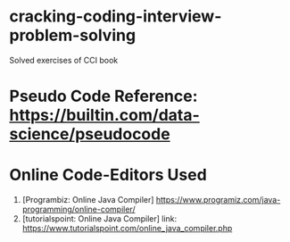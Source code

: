 # cracking-coding-interview-problem-solving
Solved exercises of CCI book

# Pseudo Code Reference: https://builtin.com/data-science/pseudocode

# Online Code-Editors Used

1. [Programbiz: Online Java Compiler] https://www.programiz.com/java-programming/online-compiler/
2. [tutorialspoint: Online Java Compiler] link: https://www.tutorialspoint.com/online_java_compiler.php
